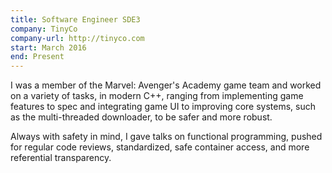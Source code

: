```yaml
---
title: Software Engineer SDE3
company: TinyCo
company-url: http://tinyco.com
start: March 2016
end: Present
---
```


I was a member of the Marvel: Avenger's Academy game team and worked on a
variety of tasks, in modern C++, ranging from implementing game features to spec
and integrating game UI to improving core systems, such as the multi-threaded
downloader, to be safer and more robust.

Always with safety in mind, I gave talks on functional programming, pushed for
regular code reviews, standardized, safe container access, and more referential
transparency.
